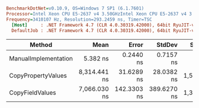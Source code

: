 ``` ini

BenchmarkDotNet=v0.10.9, OS=Windows 7 SP1 (6.1.7601)
Processor=Intel Xeon CPU E5-2637 v4 3.50GHzIntel Xeon CPU E5-2637 v4 3.50GHz, ProcessorCount=16
Frequency=3410107 Hz, Resolution=293.2459 ns, Timer=TSC
  [Host]     : .NET Framework 4.7 (CLR 4.0.30319.42000), 64bit RyuJIT-v4.7.2114.0
  DefaultJob : .NET Framework 4.7 (CLR 4.0.30319.42000), 64bit RyuJIT-v4.7.2114.0


```
 |               Method |         Mean |       Error |      StdDev |   Scaled | ScaledSD |  Gen 0 |  Gen 1 |  Gen 2 | Allocated |
 |--------------------- |-------------:|------------:|------------:|---------:|---------:|-------:|-------:|-------:|----------:|
 | ManualImplementation |     5.382 ns |   0.2440 ns |   0.7157 ns |     1.00 |     0.00 |      - |      - |      - |       0 B |
 |   CopyPropertyValues | 8,314.441 ns |  31.6289 ns |  28.0382 ns | 1,571.26 |   202.85 | 0.3204 | 0.0153 |      - |    2035 B |
 |      CopyFieldValues | 7,066.030 ns | 142.3303 ns | 389.6270 ns | 1,335.33 |   187.48 | 0.2975 | 0.0305 | 0.0076 |    1914 B |
